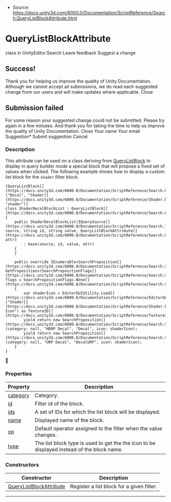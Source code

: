 * Source: https://docs.unity3d.com/6000.0/Documentation/ScriptReference/Search.QueryListBlockAttribute.html

# QueryListBlockAttribute
class in UnityEditor.Search
Leave feedback
Suggest a change
## Success!
Thank you for helping us improve the quality of Unity Documentation. Although we cannot accept all submissions, we do read each suggested change from our users and will make updates where applicable.
Close
## Submission failed
For some reason your suggested change could not be submitted. Please <a>try again</a> in a few minutes. And thank you for taking the time to help us improve the quality of Unity Documentation.
Close
Your name Your email Suggestion* Submit suggestion
Cancel
### Description
This attribute can be used on a class deriving from [QueryListBlock](https://docs.unity3d.com/6000.0/Documentation/ScriptReference/Search.QueryListBlock.html) to display in query builder mode a special block that will propose a fixed set of values when clicked.
The following example shows how to display a custom list block for the `shader` filter block.
```
[QueryListBlock[](https://docs.unity3d.com/6000.0/Documentation/ScriptReference/Search.QueryListBlock.html)("Decal", "Shader[](https://docs.unity3d.com/6000.0/Documentation/ScriptReference/Shader.html)", "shader")]
class ShaderDecalBlockList : QueryListBlock[](https://docs.unity3d.com/6000.0/Documentation/ScriptReference/Search.QueryListBlock.html)
{
    public ShaderDecalBlockList(IQuerySource[](https://docs.unity3d.com/6000.0/Documentation/ScriptReference/Search.IQuerySource.html) source, string id, string value, QueryListBlockAttribute[](https://docs.unity3d.com/6000.0/Documentation/ScriptReference/Search.QueryListBlockAttribute.html) attr)
        : base(source, id, value, attr)
    {
    }

    public override IEnumerable<SearchProposition[](https://docs.unity3d.com/6000.0/Documentation/ScriptReference/Search.SearchProposition.html)> GetPropositions(SearchPropositionFlags[](https://docs.unity3d.com/6000.0/Documentation/ScriptReference/Search.SearchPropositionFlags.html) flags = SearchPropositionFlags.None[](https://docs.unity3d.com/6000.0/Documentation/ScriptReference/Search.SearchPropositionFlags.None.html))
    {
        var shaderIcon = EditorGUIUtility.Load[](https://docs.unity3d.com/6000.0/Documentation/ScriptReference/EditorGUIUtility.Load.html)("Shader[](https://docs.unity3d.com/6000.0/Documentation/ScriptReference/Shader.html) Icon") as Texture2D[](https://docs.unity3d.com/6000.0/Documentation/ScriptReference/Texture2D.html);
        yield return new SearchProposition[](https://docs.unity3d.com/6000.0/Documentation/ScriptReference/Search.SearchProposition.html)(category: null, "HDRP Decal", "Decal", icon: shaderIcon);
        yield return new SearchProposition[](https://docs.unity3d.com/6000.0/Documentation/ScriptReference/Search.SearchProposition.html)(category: null, "URP Decal", "DecalURP", icon: shaderIcon);
    }
}

```

### Properties
Property | Description  
---|---  
[category](https://docs.unity3d.com/6000.0/Documentation/ScriptReference/Search.QueryListBlockAttribute-category.html) | Category.  
[id](https://docs.unity3d.com/6000.0/Documentation/ScriptReference/Search.QueryListBlockAttribute-id.html) | Filter id of the block.  
[ids](https://docs.unity3d.com/6000.0/Documentation/ScriptReference/Search.QueryListBlockAttribute-ids.html) | A set of IDs for which the list block will be displayed.  
[name](https://docs.unity3d.com/6000.0/Documentation/ScriptReference/Search.QueryListBlockAttribute-name.html) | Displayed name of the block.  
[op](https://docs.unity3d.com/6000.0/Documentation/ScriptReference/Search.QueryListBlockAttribute-op.html) | Default operator assigned to the filter when the value changes.  
[type](https://docs.unity3d.com/6000.0/Documentation/ScriptReference/Search.QueryListBlockAttribute-type.html) | The list block type is used to get the the icon to be displayed instead of the block name.  
### Constructors
Constructor | Description  
---|---  
[QueryListBlockAttribute](https://docs.unity3d.com/6000.0/Documentation/ScriptReference/Search.QueryListBlockAttribute-ctor.html) | Register a list block for a given filter.  
* * *
